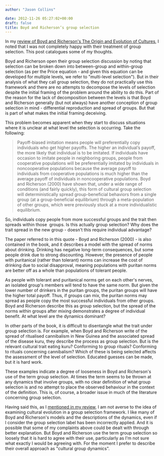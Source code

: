 ```yaml
---
author: "Jason Collins"

date: 2012-11-26 05:27:02+00:00
draft: false
title: Boyd and Richerson’s group selection
---
```


In my [review of Boyd and Richerson's The Origin and Evolution of Cultures](https://www.jasoncollins.blog/boyd-and-richersons-the-origin-and-evolution-of-cultures/), I noted that I was not completely happy with their treatment of group selection. This post catalogues some of my thoughts.

Boyd and Richerson open their group selection discussion by noting that selection can be broken down into between-group and within-group selection (as per the Price equation - and given this equation can be developed for multiple levels, we refer to "multi-level selection"). But in their analysis of what they call group selection, they do not practically use this framework and there are no attempts to decompose the levels of selection despite the initial framing of the problem around the ability to do this. Part of the reason for the lack of decomposition between the levels is that Boyd and Richerson generally (but not always) have another conception of group selection in mind - differential reproduction and spread of groups. But that is part of what makes the initial framing deceiving.

This problem becomes apparent when they start to discuss situations where it is unclear at what level the selection is occurring. Take the following:


<blockquote>Payoff-biased imitation means people will preferentially copy individuals who get higher payoffs. The higher an individual’s payoff, the more likely that individual is to be imitated. If individuals have occasion to imitate people in neighboring groups, people from cooperative populations will be preferentially imitated by individuals in noncooperative populations because the average payoff to individuals from cooperative populations is much higher than the average payoff of individuals in noncooperative populations. Boyd and Richerson (2000) have shown that, under a wide range of conditions (and fairly quickly), this form of cultural group selection will deterministically spread group-beneficial behaviors from a single group (at a group-beneficial equilibrium) through a meta-population of other groups, which were previously stuck at a more individualistic equilibrium.

</blockquote>

So, individuals copy people from more successful groups and the trait then spreads within those  groups. Is this actually group selection? Why does the trait spread in the new group - doesn't this require individual advantage?

The paper referred to in this quote - Boyd and Richerson (2000) - is also contained in the book, and it describes a model with the spread of norms about drinking. Drinking has negative long-term consequences, but some people drink due to strong discounting. However, the presence of people with puritanical (rather than tolerant) norms can increase the cost of drinking due to social disapproval, meaning populations with puritan norms are better off as a whole than populations of tolerant people.

As people with tolerant and puritanical norms get on each other's nerves, an isolated group's members will tend to have the same norm. But given the lower number of drinkers in the puritan groups, the puritan groups will have the higher total payoff. Thus, if groups can mix, the puritan norms may spread as people copy the most successful individuals from other groups. Boyd and Richerson describe this as group selection, but the spread of the norms within groups after mixing demonstrates a degree of individual benefit. At what level are the dynamics dominant?

In other parts of the book, it is difficult to disentangle what the trait under group selection is. For example, when Boyd and Richerson write of the spread of ritualised cannibalism in New Guinea and the associated spread of the disease kuru, they describe the process as group selection. But is the relevant cultural trait eating kuru? Conforming to group rituals? Conforming to rituals concerning cannibalism? Which of these is being selected affects the assessment of the level of selection. Educated guesses can be made, but it is hard work.

These examples indicate a degree of looseness in Boyd and Richerson's use of the term group selection. At times the term seems to be thrown at any dynamics that involve groups, with no clear definition of what group selection is and no attempt to place the observed behaviour in the context of the definition. This is, of course, a broader issue in much of the literature concerning group selection.

Having said this, as I [mentioned in my review](https://www.jasoncollins.blog/boyd-and-richersons-the-origin-and-evolution-of-cultures/), I am not averse to the idea of examining cultural evolution in a group selection framework. I like many of Boyd and Richerson's models and the descriptions of the dynamics, even if I consider the group selection label has been incorrectly applied. And it is possible that some of my complaints above could be dealt with through better explanation. But Boyd and Richerson use the term group selection so loosely that it is hard to agree with their use, particularly as I'm not sure what exactly I would be agreeing with. For the moment I prefer to describe their overall approach as "cultural group dynamics".

